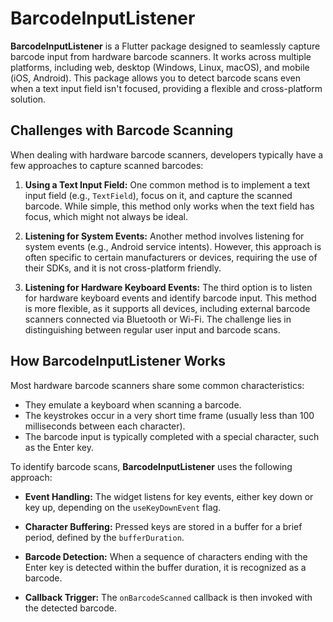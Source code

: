 # BarcodeInputListener

**BarcodeInputListener** is a Flutter package designed to seamlessly capture barcode input from hardware barcode scanners. It works across multiple platforms, including web, desktop (Windows, Linux, macOS), and mobile (iOS, Android). This package allows you to detect barcode scans even when a text input field isn't focused, providing a flexible and cross-platform solution.

## Challenges with Barcode Scanning

When dealing with hardware barcode scanners, developers typically have a few approaches to capture scanned barcodes:

1. **Using a Text Input Field:** One common method is to implement a text input field (e.g., `TextField`), focus on it, and capture the scanned barcode. While simple, this method only works when the text field has focus, which might not always be ideal.

2. **Listening for System Events:** Another method involves listening for system events (e.g., Android service intents). However, this approach is often specific to certain manufacturers or devices, requiring the use of their SDKs, and it is not cross-platform friendly.

3. **Listening for Hardware Keyboard Events:** The third option is to listen for hardware keyboard events and identify barcode input. This method is more flexible, as it supports all devices, including external barcode scanners connected via Bluetooth or Wi-Fi. The challenge lies in distinguishing between regular user input and barcode scans.

## How BarcodeInputListener Works

Most hardware barcode scanners share some common characteristics:
- They emulate a keyboard when scanning a barcode.
- The keystrokes occur in a very short time frame (usually less than 100 milliseconds between each character).
- The barcode input is typically completed with a special character, such as the Enter key.

To identify barcode scans, **BarcodeInputListener** uses the following approach:

- **Event Handling:** The widget listens for key events, either key down or key up, depending on the `useKeyDownEvent` flag.
  
- **Character Buffering:** Pressed keys are stored in a buffer for a brief period, defined by the `bufferDuration`.

- **Barcode Detection:** When a sequence of characters ending with the Enter key is detected within the buffer duration, it is recognized as a barcode.

- **Callback Trigger:** The `onBarcodeScanned` callback is then invoked with the detected barcode.